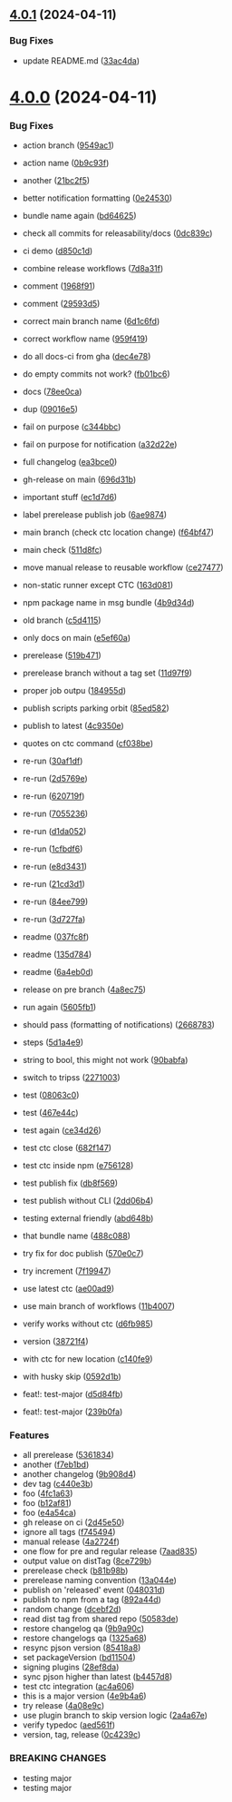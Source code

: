 ## [4.0.1](https://github.com/oclif/test-plugin-release/compare/v4.0.0...v4.0.1) (2024-04-11)


### Bug Fixes

* update README.md ([33ac4da](https://github.com/oclif/test-plugin-release/commit/33ac4da9e0d571f8ee15b6c027a69a967be4048a))



# [4.0.0](https://github.com/oclif/test-plugin-release/compare/4b9d34d9e7e9c618f6b71db0a1a60d8fd7f9201f...v4.0.0) (2024-04-11)


### Bug Fixes

* action branch ([9549ac1](https://github.com/oclif/test-plugin-release/commit/9549ac11a5e246c222bf1d408ce1290feccbb7fa))
* action name ([0b9c93f](https://github.com/oclif/test-plugin-release/commit/0b9c93ff3cb576e554e9525c864d911843abe362))
* another ([21bc2f5](https://github.com/oclif/test-plugin-release/commit/21bc2f5058a3814d0209e88ce5881d6116be90c8))
* better notification formatting ([0e24530](https://github.com/oclif/test-plugin-release/commit/0e24530ed49cc01cf8efa10d38c35d179881ee08))
* bundle name again ([bd64625](https://github.com/oclif/test-plugin-release/commit/bd646256fbdc7089a5f1cf28bcf227ccb51d7e0e))
* check all commits for releasability/docs ([0dc839c](https://github.com/oclif/test-plugin-release/commit/0dc839cac4838eb2fa988c543b9fa049a75415a7))
* ci demo ([d850c1d](https://github.com/oclif/test-plugin-release/commit/d850c1d5644ce90db1f3f4274c37993527dad558))
* combine release workflows ([7d8a31f](https://github.com/oclif/test-plugin-release/commit/7d8a31f21521990b10fcbc7211d364b4e77667c7))
* comment ([1968f91](https://github.com/oclif/test-plugin-release/commit/1968f91565bebff43500339a62a3cba6cc8c6ac5))
* comment ([29593d5](https://github.com/oclif/test-plugin-release/commit/29593d578fc85b794411e01d5fad46f74e9326f0))
* correct main branch name ([6d1c6fd](https://github.com/oclif/test-plugin-release/commit/6d1c6fdec2c3e95d62ad1036a7297dee24a322cf))
* correct workflow name ([959f419](https://github.com/oclif/test-plugin-release/commit/959f419d4b1680e39889899e8f765ea8360b4fe2))
* do all docs-ci from gha ([dec4e78](https://github.com/oclif/test-plugin-release/commit/dec4e7804c515c9cb82d999a4214e06663b67c61))
* do empty commits not work? ([fb01bc6](https://github.com/oclif/test-plugin-release/commit/fb01bc6fa88d02cd7a3ce5d01ef9121d81968470))
* docs ([78ee0ca](https://github.com/oclif/test-plugin-release/commit/78ee0ca25d804f090f3bf7e22d239b2a589a1ec8))
* dup ([09016e5](https://github.com/oclif/test-plugin-release/commit/09016e5384012cfeecbf35e03c8c1b43833f1fb9))
* fail on purpose ([c344bbc](https://github.com/oclif/test-plugin-release/commit/c344bbcf394134fc5211b27a6936235ed3dbe1c4))
* fail on purpose for notification ([a32d22e](https://github.com/oclif/test-plugin-release/commit/a32d22eedf0adc9612dcfa55ec490bd98fee949e))
* full changelog ([ea3bce0](https://github.com/oclif/test-plugin-release/commit/ea3bce097bc8a0b59b6e04a762a6b103b6cf86bf))
* gh-release on main ([696d31b](https://github.com/oclif/test-plugin-release/commit/696d31b8e5c11991ed3169c5e5e5f7bab20202be))
* important stuff ([ec1d7d6](https://github.com/oclif/test-plugin-release/commit/ec1d7d6654f951119eb0e1d43eb1928354c01cf7))
* label prerelease publish job ([6ae9874](https://github.com/oclif/test-plugin-release/commit/6ae987454e6b17b8c279db226def0f03a6a76730))
* main branch (check ctc location change) ([f64bf47](https://github.com/oclif/test-plugin-release/commit/f64bf47293118f1ed906f82a01385fd79a5e2d3d))
* main check ([511d8fc](https://github.com/oclif/test-plugin-release/commit/511d8fcb08e79026fe2fd416737355950429d725))
* move manual release to reusable workflow ([ce27477](https://github.com/oclif/test-plugin-release/commit/ce2747754b08e647d8539fe1068f5085c149110f))
* non-static runner except CTC ([163d081](https://github.com/oclif/test-plugin-release/commit/163d081a3bab0e4472f8ccb9fa3654346750087b))
* npm package name in msg bundle ([4b9d34d](https://github.com/oclif/test-plugin-release/commit/4b9d34d9e7e9c618f6b71db0a1a60d8fd7f9201f))
* old branch ([c5d4115](https://github.com/oclif/test-plugin-release/commit/c5d4115f049ceac804c42fc8ef021a43c158227f))
* only docs on main ([e5ef60a](https://github.com/oclif/test-plugin-release/commit/e5ef60af0034ecafc8841dc13073e996a3422d03))
* prerelease ([519b471](https://github.com/oclif/test-plugin-release/commit/519b4712840f654991ba34b3dfb291820585bccd))
* prerelease branch without a tag set ([11d97f9](https://github.com/oclif/test-plugin-release/commit/11d97f9f6ffda589b531d91367ed648c394e26ac))
* proper job outpu ([184955d](https://github.com/oclif/test-plugin-release/commit/184955d82c55e0a81cceb4c2b47d1ad530b5fa96))
* publish scripts parking orbit ([85ed582](https://github.com/oclif/test-plugin-release/commit/85ed58222c417697489cfe29f902cc773a5d9a2b))
* publish to latest ([4c9350e](https://github.com/oclif/test-plugin-release/commit/4c9350e5bb5884d3af65757d41a0f5468a4ff4c4))
* quotes on ctc command ([cf038be](https://github.com/oclif/test-plugin-release/commit/cf038befd972331252acd78d44499763a789ac40))
* re-run ([30af1df](https://github.com/oclif/test-plugin-release/commit/30af1df669d4feacd4816f45864c1255b1110cb3))
* re-run ([2d5769e](https://github.com/oclif/test-plugin-release/commit/2d5769ed432fc8c8ed6bcb8c33800b976d282c9f))
* re-run ([620719f](https://github.com/oclif/test-plugin-release/commit/620719f0ee7b49c89e76dc7744f96b30997cbc57))
* re-run ([7055236](https://github.com/oclif/test-plugin-release/commit/70552368896e2285c11622170f772ad18c7a3047))
* re-run ([d1da052](https://github.com/oclif/test-plugin-release/commit/d1da052736a50bc8a1e98934716a4bed64755a01))
* re-run ([1cfbdf6](https://github.com/oclif/test-plugin-release/commit/1cfbdf6825035b5178c318e23a164867622b14c7))
* re-run ([e8d3431](https://github.com/oclif/test-plugin-release/commit/e8d34312cbf22a4461b81ebd6433318046a95582))
* re-run ([21cd3d1](https://github.com/oclif/test-plugin-release/commit/21cd3d150fd2d6bc7c1511c95a49417e289654f5))
* re-run ([84ee799](https://github.com/oclif/test-plugin-release/commit/84ee7997152a6e9ee2a26a07f7ba47872fb5a753))
* re-run ([3d727fa](https://github.com/oclif/test-plugin-release/commit/3d727fa34674fcdce480b4e016c4ed56f0360e7d))
* readme ([037fc8f](https://github.com/oclif/test-plugin-release/commit/037fc8f3f15608648890d06f53dc03dd4a33b7ed))
* readme ([135d784](https://github.com/oclif/test-plugin-release/commit/135d784e33acd6e8319f838c1c11a008d46d1901))
* readme ([6a4eb0d](https://github.com/oclif/test-plugin-release/commit/6a4eb0d60cda69204cb5d810fd9b775d5d701641))
* release on pre branch ([4a8ec75](https://github.com/oclif/test-plugin-release/commit/4a8ec751e7b19617602e9b3c2052bd97efd6e58f))
* run again ([5605fb1](https://github.com/oclif/test-plugin-release/commit/5605fb18a5469bf62555163ffba97018a1dfd317))
* should pass (formatting of notifications) ([2668783](https://github.com/oclif/test-plugin-release/commit/266878311ade5dee3aaa260ef951cb53a4125f84))
* steps ([5d1a4e9](https://github.com/oclif/test-plugin-release/commit/5d1a4e969b5c52744f6836ecdf760a7484421512))
* string to bool, this might not work ([90babfa](https://github.com/oclif/test-plugin-release/commit/90babfacfb5155fb1fd03e6b0f8a90ec675572b3))
* switch to tripss ([2271003](https://github.com/oclif/test-plugin-release/commit/22710030cd538020f4f3590cd32d3aff43f2b352))
* test ([08063c0](https://github.com/oclif/test-plugin-release/commit/08063c0af73609add6021e8b5b34c37d607cc9ea))
* test ([467e44c](https://github.com/oclif/test-plugin-release/commit/467e44c82681a9771ccd8feb5598da8c1afbbf12))
* test again ([ce34d26](https://github.com/oclif/test-plugin-release/commit/ce34d26d7d06f82d948a14b765f24a19adf537b9))
* test ctc close ([682f147](https://github.com/oclif/test-plugin-release/commit/682f1477966211857ab6149138ce2ddcf48ec861))
* test ctc inside npm ([e756128](https://github.com/oclif/test-plugin-release/commit/e756128ead6c6379627d8b4548e571025bb6c48b))
* test publish fix ([db8f569](https://github.com/oclif/test-plugin-release/commit/db8f5694589353c6d46fb75ac31551db0e1f8d70))
* test publish without CLI ([2dd06b4](https://github.com/oclif/test-plugin-release/commit/2dd06b45c1fd733667271461fbae165e7cfcc7f8))
* testing external friendly ([abd648b](https://github.com/oclif/test-plugin-release/commit/abd648b59d18323648dab55388402cf3a4994d20))
* that bundle name ([488c088](https://github.com/oclif/test-plugin-release/commit/488c08849856301c9f1576065f256580397cc69b))
* try fix for doc publish ([570e0c7](https://github.com/oclif/test-plugin-release/commit/570e0c71eda5b01636d09e8d5ef67ec5997682d6))
* try increment ([7f19947](https://github.com/oclif/test-plugin-release/commit/7f199475af5dab207f51d65a492f1453bc4ca608))
* use latest ctc ([ae00ad9](https://github.com/oclif/test-plugin-release/commit/ae00ad992ab4156bcc97b2e9b71f21a6d5f9749b))
* use main branch of workflows ([11b4007](https://github.com/oclif/test-plugin-release/commit/11b4007174bdf1df66f25d9862ac3c76df641145))
* verify works without ctc ([d6fb985](https://github.com/oclif/test-plugin-release/commit/d6fb98524a9810f8f8573b73a0f8e82508e25901))
* version ([38721f4](https://github.com/oclif/test-plugin-release/commit/38721f4b37ee9a2401855d00c5ac98a454f5a540))
* with ctc for new location ([c140fe9](https://github.com/oclif/test-plugin-release/commit/c140fe93dffe23a70a8f3ecf8eadef2915062d09))
* with husky skip ([0592d1b](https://github.com/oclif/test-plugin-release/commit/0592d1b2a7d74b23cf493bc9f49fad678013fac6))


* feat!: test-major ([d5d84fb](https://github.com/oclif/test-plugin-release/commit/d5d84fbf1f04768efd7587187bd5b1065641d750))
* feat!: test-major ([239b0fa](https://github.com/oclif/test-plugin-release/commit/239b0fa5db2b10b8db087fe0db4654a357aa32e9))


### Features

* all prerelease ([5361834](https://github.com/oclif/test-plugin-release/commit/5361834230936e9c389d09b0787f7b9d1b9f1c58))
* another ([f7eb1bd](https://github.com/oclif/test-plugin-release/commit/f7eb1bd6554dad388fc296ae8d28b975dc61a328))
* another changelog ([9b908d4](https://github.com/oclif/test-plugin-release/commit/9b908d4312e3e3f07922428e015ce1f794e8dcf0))
* dev tag ([c440e3b](https://github.com/oclif/test-plugin-release/commit/c440e3b541ede1347ad4d401c9a1bb036928e034))
* foo ([4fc1a63](https://github.com/oclif/test-plugin-release/commit/4fc1a63cdc8364d5e86d7e4387457059f5291180))
* foo ([b12af81](https://github.com/oclif/test-plugin-release/commit/b12af810729494db3ec5dacaf0cd2f01334c196d))
* foo ([e4a54ca](https://github.com/oclif/test-plugin-release/commit/e4a54ca175fcd6b768322702da31ef224393c306))
* gh release on ci ([2d45e50](https://github.com/oclif/test-plugin-release/commit/2d45e504c8b0caf4323d7baa43276f0db291784f))
* ignore all tags ([f745494](https://github.com/oclif/test-plugin-release/commit/f74549437184eeea7bf2fb80cce6b3cfb39346d3))
* manual release ([4a2724f](https://github.com/oclif/test-plugin-release/commit/4a2724f8537ba0d66f75b5097b7a27ba0795ef8b))
* one flow for pre and regular release ([7aad835](https://github.com/oclif/test-plugin-release/commit/7aad835546fe0ace1d371bb7d217a1ccd03abb56))
* output value on distTag ([8ce729b](https://github.com/oclif/test-plugin-release/commit/8ce729b3a7e50d6c82864569580cb10652e0d597))
* prerelease check ([b81b98b](https://github.com/oclif/test-plugin-release/commit/b81b98bcf61a52faee35e24365f572a927dcbb71))
* prerelease naming convention ([13a044e](https://github.com/oclif/test-plugin-release/commit/13a044e988ed888fb22a0e5283cc961f8189bffd))
* publish on 'released' event ([048031d](https://github.com/oclif/test-plugin-release/commit/048031d8d8708c04618713851f56f3be5a255b60))
* publish to npm from a tag ([892a44d](https://github.com/oclif/test-plugin-release/commit/892a44da79b9706ddfeb207ffe7a8e4e004207b4))
* random change ([dcebf2d](https://github.com/oclif/test-plugin-release/commit/dcebf2df630bc8b99024e18097dd6d53a9a5ac65))
* read dist tag from shared repo ([50583de](https://github.com/oclif/test-plugin-release/commit/50583dea4a8a4fad35af88fb0c4470888919ca92))
* restore changelog qa ([9b9a90c](https://github.com/oclif/test-plugin-release/commit/9b9a90c3abc056b1055cf9202fb369866a5fded9))
* restore changelogs qa ([1325a68](https://github.com/oclif/test-plugin-release/commit/1325a68471f20d94d7230b67676e890a9741e7cf))
* resync pjson version ([85418a8](https://github.com/oclif/test-plugin-release/commit/85418a85aa0438710ba89833fba23ec9b65206e6))
* set packageVersion ([bd11504](https://github.com/oclif/test-plugin-release/commit/bd1150463e552c228af97ed7bcb5b0093f9d3b4d))
* signing plugins ([28ef8da](https://github.com/oclif/test-plugin-release/commit/28ef8da4dcc84065c084f51fa535eedf6b3bf604))
* sync pjson higher than latest ([b4457d8](https://github.com/oclif/test-plugin-release/commit/b4457d8fc19369658e68c8796a69551cc686b093))
* test ctc integration ([ac4a606](https://github.com/oclif/test-plugin-release/commit/ac4a60630d9b2841d773c40027131d7c2d27362c))
* this is a major version ([4e9b4a6](https://github.com/oclif/test-plugin-release/commit/4e9b4a63f33222adc4cdad14414d19da50ccffc5))
* try release ([4a08e9c](https://github.com/oclif/test-plugin-release/commit/4a08e9cdff8e796c0b1a56b4b85857535d7367e3))
* use plugin branch to skip version logic ([2a4a67e](https://github.com/oclif/test-plugin-release/commit/2a4a67e367581506b8a65fbe3cc7a769333b3afb))
* verify typedoc ([aed561f](https://github.com/oclif/test-plugin-release/commit/aed561fffa4487cb5a988048a017ea0ae23d5782))
* version, tag, release ([0c4239c](https://github.com/oclif/test-plugin-release/commit/0c4239c94333579d926a0645ba78a03831601626))


### BREAKING CHANGES

* testing major
* testing major



